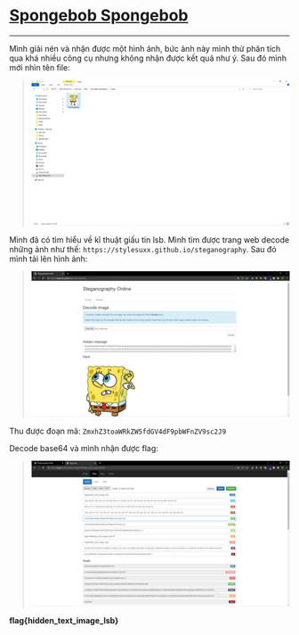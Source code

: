 # [Spongebob Spongebob](https://ctf.viblo.asia/puzzles/spongebob-spongebob-f6zdxekrcdy)

> [](image.zip)

---

Mình giải nén và nhận được một hình ảnh, bức ảnh này mình thử phân tích qua khá nhiều công cụ nhưng không nhận được kết quả như ý. Sau đó mình mới nhìn tên file:

> ![](1.png)

Mình đã có tìm hiểu về kĩ thuật giấu tin lsb. Mình tìm được trang web decode những ảnh như thế: `https://stylesuxx.github.io/steganography`. Sau đó mình tải lên hình ảnh:

> ![](2.png)

Thu được đoạn mã: `ZmxhZ3toaWRkZW5fdGV4dF9pbWFnZV9sc2J9`

Decode base64 và mình nhận được flag:

> ![](3.png)

**flag{hidden_text_image_lsb}**
